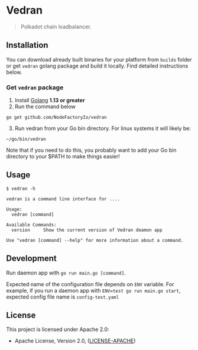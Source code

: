 # Vedran

> Polkadot chain loadbalancer.

## Installation
You can download already built binaries for your platform from `builds` folder or get `vedran` golang package and build it locally. Find detailed instructions below.

### Get `vedran` package
1. Install [Golang](https://golang.org/doc/install) **1.13 or greater**
2. Run the command below
```
go get github.com/NodeFactoryIo/vedran
```
3. Run vedran from your Go bin directory. For linux systems it will likely be:
```
~/go/bin/vedran
```
Note that if you need to do this, you probably want to add your Go bin directory to your $PATH to make things easier!

## Usage

```
$ vedran -h

vedran is a command line interface for ....

Usage:
  vedran [command]

Available Commands:
  version     Show the current version of Vedran deamon app

Use "vedran [command] --help" for more information about a command.
```

## Development
Run daemon app with `go run main.go [command]`.

Expected name of the configuration file depends on `ENV` variable. For example, if you run a daemon app with `ENV=test go run main.go start`, expected config file name is `config-test.yaml`

## License

This project is licensed under Apache 2.0:
- Apache License, Version 2.0, ([LICENSE-APACHE](http://www.apache.org/licenses/LICENSE-2.0))